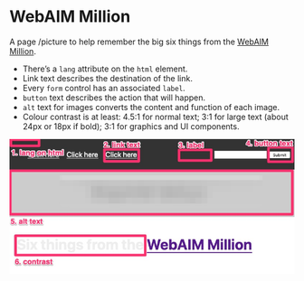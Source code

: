 # WebAIM Million

A page /picture to help remember the big six things from the [WebAIM Million](https://webaim.org/projects/million/).

- There’s a `lang` attribute on the `html` element.
- Link text describes the destination of the link.
- Every `form` control has an associated `label`.
- `button` text describes the action that will happen.
- `alt` text for images converts the content and function of each image.
- Colour contrast is at least: 4.5:1 for normal text; 3:1 for large text (about 24px or 18px if bold); 3:1 for graphics and UI components.

![](WAM.jpg)
